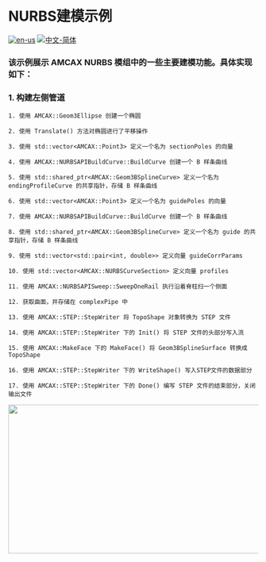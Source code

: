# NURBS建模示例

[![en-us](https://img.shields.io/badge/en-us-yellow.svg)](./README.md) [![中文-简体](https://img.shields.io/badge/%E4%B8%AD%E6%96%87-%E7%AE%80%E4%BD%93-red.svg)](./README.zh_cn.md)

### 该示例展示 AMCAX NURBS 模组中的一些主要建模功能。具体实现如下：

### 1. 构建左侧管道

	1. 使用 AMCAX::Geom3Ellipse 创建一个椭圆
	
	2. 使用 Translate() 方法对椭圆进行了平移操作
	
	3. 使用 std::vector<AMCAX::Point3> 定义一个名为 sectionPoles 的向量
	
	4. 使用 AMCAX::NURBSAPIBuildCurve::BuildCurve 创建一个 B 样条曲线
	
	5. 使用 std::shared_ptr<AMCAX::Geom3BSplineCurve> 定义一个名为 endingProfileCurve 的共享指针，存储 B 样条曲线
	
	6. 使用 std::vector<AMCAX::Point3> 定义一个名为 guidePoles 的向量
	
	7. 使用 AMCAX::NURBSAPIBuildCurve::BuildCurve 创建一个 B 样条曲线
	
	8. 使用 std::shared_ptr<AMCAX::Geom3BSplineCurve> 定义一个名为 guide 的共享指针，存储 B 样条曲线
	
	9. 使用 std::vector<std::pair<int, double>> 定义向量 guideCorrParams
	
	10. 使用 std::vector<AMCAX::NURBSCurveSection> 定义向量 profiles
	
	11. 使用 AMCAX::NURBSAPISweep::SweepOneRail 执行沿着脊柱扫一个侧面
	
	12. 获取曲面，并存储在 complexPipe 中
	
	13. 使用 AMCAX::STEP::StepWriter 将 TopoShape 对象转换为 STEP 文件
	
	14. 使用 AMCAX::STEP::StepWriter 下的 Init() 将 STEP 文件的头部分写入流
	
	15. 使用 AMCAX::MakeFace 下的 MakeFace() 将 Geom3BSplineSurface 转换成 TopoShape
	
	16. 使用 AMCAX::STEP::StepWriter 下的 WriteShape() 写入STEP文件的数据部分
	
	17. 使用 AMCAX::STEP::StepWriter 下的 Done() 编写 STEP 文件的结束部分，关闭输出文件
	
	

<div align = center><img src="https://s2.loli.net/2024/06/11/12LFs57qNradIBT.png" width="600" height="300">

